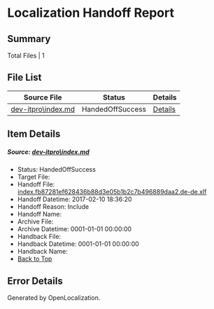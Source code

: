 # <a name='report-top'></a> Localization Handoff Report

## Summary
 Total Files | 1

## File List
 Source File | Status | Details 
 ----------- | ------ | ------- 
 [dev-itpro\index.md](https://github.com/OpenLocalizationTestOrg/AX-Docs-Sandbox/blob/69fc26ce0f7245cd05adedd5b293e26a5d41edd0/dev-itpro/index.md) | HandedOffSuccess | [Details](#97d768878dd39d011e58eef9f43c3ebd535edeff1181)

## Item Details
##### <a name='97d768878dd39d011e58eef9f43c3ebd535edeff1181'></a> Source: [dev-itpro\index.md](https://github.com/OpenLocalizationTestOrg/AX-Docs-Sandbox/blob/69fc26ce0f7245cd05adedd5b293e26a5d41edd0/dev-itpro/index.md)
* Status: HandedOffSuccess
* Target File: 
* Handoff File: [index.fb87281ef628436b88d3e05b1b2c7b496889daa2.de-de.xlf](https://github.com/OpenLocalizationTestOrg/AX-Docs-Sandbox.handoff/blob/05591f3f4ef50b1ea51c82d93207e7c23c6278f6/ol-handoff/OpenLocalizationTestOrg/AX-Docs-Sandbox.de-de/master/do-not-translate/index.fb87281ef628436b88d3e05b1b2c7b496889daa2.de-de.xlf)
* Handoff Datetime: 2017-02-10 18:36:20
* Handoff Reason: Include
* Handoff Name: 
* Archive File: 
* Archive Datetime: 0001-01-01 00:00:00
* Handback File: 
* Handback Datetime: 0001-01-01 00:00:00
* Handback Name: 
* [Back to Top](#report-top)


## Error Details

Generated by OpenLocalization.
